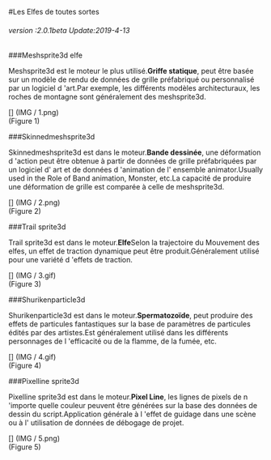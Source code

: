 #Les Elfes de toutes sortes

###### *version :2.0.1beta   Update:2019-4-13*

###Meshsprite3d elfe

Meshsprite3d est le moteur le plus utilisé.**Griffe statique**, peut être basée sur un modèle de rendu de données de grille préfabriqué ou personnalisé par un logiciel d 'art.Par exemple, les différents modèles architecturaux, les roches de montagne sont généralement des meshsprite3d.

[] (IMG / 1.png) <br > (Figure 1)

###Skinnedmeshsprite3d

Skinnedmeshsprite3d est dans le moteur.**Bande dessinée**, une déformation d 'action peut être obtenue à partir de données de grille préfabriquées par un logiciel d' art et de données d 'animation de l' ensemble animator.Usually used in the Role of Band animation, Monster, etc.La capacité de produire une déformation de grille est comparée à celle de meshsprite3d.

[] (IMG / 2.png) <br > (Figure 2)

###Trail sprite3d

Trail sprite3d est dans le moteur.**Elfe**Selon la trajectoire du Mouvement des elfes, un effet de traction dynamique peut être produit.Généralement utilisé pour une variété d 'effets de traction.

[] (IMG / 3.gif) <br > (Figure 3)

###Shurikenparticle3d

Shurikenparticle3d est dans le moteur.**Spermatozoïde**, peut produire des effets de particules fantastiques sur la base de paramètres de particules édités par des artistes.Est généralement utilisé dans les différents personnages de l 'efficacité ou de la flamme, de la fumée, etc.

[] (IMG / 4.gif) <br > (Figure 4)

###Pixelline sprite3d

Pixelline sprite3d est dans le moteur.**Pixel Line**, les lignes de pixels de n 'importe quelle couleur peuvent être générées sur la base des données de dessin du script.Application générale à l 'effet de guidage dans une scène ou à l' utilisation de données de débogage de projet.

[] (IMG / 5.png) <br > (Figure 5)